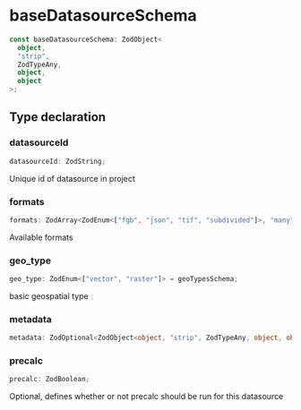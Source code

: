 # baseDatasourceSchema

```ts
const baseDatasourceSchema: ZodObject<
  object,
  "strip",
  ZodTypeAny,
  object,
  object
>;
```

## Type declaration

### datasourceId

```ts
datasourceId: ZodString;
```

Unique id of datasource in project

### formats

```ts
formats: ZodArray<ZodEnum<["fgb", "json", "tif", "subdivided"]>, "many">;
```

Available formats

### geo_type

```ts
geo_type: ZodEnum<["vector", "raster"]> = geoTypesSchema;
```

basic geospatial type

### metadata

```ts
metadata: ZodOptional<ZodObject<object, "strip", ZodTypeAny, object, object>>;
```

### precalc

```ts
precalc: ZodBoolean;
```

Optional, defines whether or not precalc should be run for this datasource
